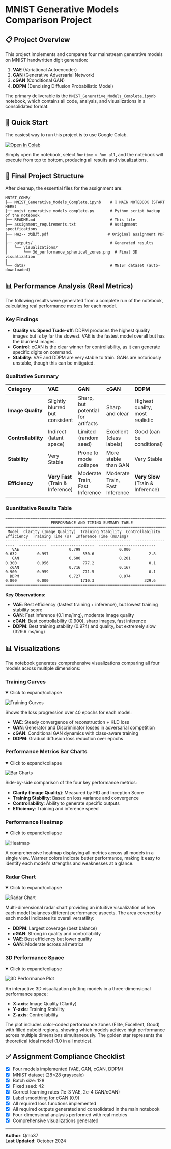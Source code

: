# MNIST Generative Models Comparison Project

## 📋 Project Overview

This project implements and compares four mainstream generative models on MNIST handwritten digit generation:

1.  **VAE** (Variational Autoencoder)
2.  **GAN** (Generative Adversarial Network)
3.  **cGAN** (Conditional GAN)
4.  **DDPM** (Denoising Diffusion Probabilistic Model)

The primary deliverable is the `MNIST_Generative_Models_Complete.ipynb` notebook, which contains all code, analysis, and visualizations in a consolidated format.

## 🚀 Quick Start

The easiest way to run this project is to use Google Colab.

[![Open In Colab](https://colab.research.google.com/assets/colab-badge.svg)](https://colab.research.google.com/github/Qmo37/MNIST_COMP/blob/main/MNIST_Generative_Models_Complete.ipynb)

Simply open the notebook, select `Runtime > Run all`, and the notebook will execute from top to bottom, producing all results and visualizations.

## 📂 Final Project Structure

After cleanup, the essential files for the assignment are:

```
MNIST_COMP/
├── MNIST_Generative_Models_Complete.ipynb    # 🎯 MAIN NOTEBOOK (START HERE)
├── mnist_generative_models_complete.py       # Python script backup of the notebook
├── README.md                                 # This file
├── assignment_requirements.txt               # Assignment specifications
├── HW2-- 大亂鬥.pdf                          # Original assignment PDF
│
├── outputs/                                  # Generated results
│   └── visualizations/
│       └── 3d_performance_spherical_zones.png  # Final 3D visualization
│
└── data/                                     # MNIST dataset (auto-downloaded)
```

## 📊 Performance Analysis (Real Metrics)

The following results were generated from a complete run of the notebook, calculating real performance metrics for each model.

### Key Findings
*   **Quality vs. Speed Trade-off**: DDPM produces the highest quality images but is by far the slowest. VAE is the fastest model overall but has the blurriest images.
*   **Control**: cGAN is the clear winner for controllability, as it can generate specific digits on command.
*   **Stability**: VAE and DDPM are very stable to train. GANs are notoriously unstable, though this can be mitigated.

### Qualitative Summary

| Category | VAE | GAN | cGAN | DDPM |
| :--- | :--- | :--- | :--- | :--- |
| **Image Quality** | Slightly blurred but consistent | Sharp, but potential for artifacts | Sharp and clear | Highest quality, most realistic |
| **Controllability** | Indirect (latent space) | Limited (random seed) | Excellent (class labels) | Good (can be conditional) |
| **Stability** | Very Stable | Prone to mode collapse | More stable than GAN | Very Stable |
| **Efficiency** | **Very Fast** (Train & Inference) | Moderate Train, Fast Inference | Moderate Train, Fast Inference | **Very Slow** (Train & Inference) |

### Quantitative Results Table

```
================================================================================
                    PERFORMANCE AND TIMING SUMMARY TABLE
================================================================================
 Model  Clarity (Image Quality)  Training Stability  Controllability  Efficiency  Training Time (s)  Inference Time (ms/img)
------  -------------------------  --------------------  -----------------  ------------  -------------------  -------------------------
   VAE                      0.799                 0.000              0.632         0.997               530.6                        2.8
   GAN                      0.600                 0.201              0.300         0.956               777.2                        0.1
  cGAN                      0.716                 0.167              0.900         0.959               771.5                        0.1
  DDPM                      0.727                 0.974              0.800         0.000              1710.3                      329.6
================================================================================
```

**Key Observations:**
- **VAE**: Best efficiency (fastest training + inference), but lowest training stability score
- **GAN**: Fast inference (0.1 ms/img), moderate image quality
- **cGAN**: Best controllability (0.900), sharp images, fast inference
- **DDPM**: Best training stability (0.974) and quality, but extremely slow (329.6 ms/img)

## 📊 Visualizations

The notebook generates comprehensive visualizations comparing all four models across multiple dimensions:

### Training Curves
<details open>
<summary>Click to expand/collapse</summary>

![Training Curves](outputs/visualizations/Training%20Curve.png)

Shows the loss progression over 40 epochs for each model:
- **VAE**: Steady convergence of reconstruction + KLD loss
- **GAN**: Generator and Discriminator losses in adversarial competition
- **cGAN**: Conditional GAN dynamics with class-aware training
- **DDPM**: Gradual diffusion loss reduction over epochs

</details>

### Performance Metrics Bar Charts
<details open>
<summary>Click to expand/collapse</summary>

![Bar Charts](outputs/visualizations/Bar%20Charts.png)

Side-by-side comparison of the four key performance metrics:
- **Clarity (Image Quality)**: Measured by FID and Inception Score
- **Training Stability**: Based on loss variance and convergence
- **Controllability**: Ability to generate specific outputs
- **Efficiency**: Training and inference speed

</details>

### Performance Heatmap
<details open>
<summary>Click to expand/collapse</summary>

![Heatmap](outputs/visualizations/Heatmap.png)

A comprehensive heatmap displaying all metrics across all models in a single view. Warmer colors indicate better performance, making it easy to identify each model's strengths and weaknesses at a glance.

</details>

### Radar Chart
<details open>
<summary>Click to expand/collapse</summary>

![Radar Chart](outputs/visualizations/Radar%20chart.png)

Multi-dimensional radar chart providing an intuitive visualization of how each model balances different performance aspects. The area covered by each model indicates its overall versatility:
- **DDPM**: Largest coverage (best balance)
- **cGAN**: Strong in quality and controllability
- **VAE**: Best efficiency but lower quality
- **GAN**: Moderate across all metrics

</details>

### 3D Performance Space
<details open>
<summary>Click to expand/collapse</summary>

![3D Performance Plot](outputs/visualizations/3D%20Performance%20Plot%20(Filled%20Cuboids).png)

An interactive 3D visualization plotting models in a three-dimensional performance space:
- **X-axis**: Image Quality (Clarity)
- **Y-axis**: Training Stability
- **Z-axis**: Controllability

The plot includes color-coded performance zones (Elite, Excellent, Good) with filled cuboid regions, showing which models achieve high performance across multiple dimensions simultaneously. The golden star represents the theoretical ideal model (1.0 in all metrics).

</details>

## ✅ Assignment Compliance Checklist

- [x] Four models implemented (VAE, GAN, cGAN, DDPM)
- [x] MNIST dataset (28×28 grayscale)
- [x] Batch size: 128
- [x] Fixed seed: 42
- [x] Correct learning rates (1e-3 VAE, 2e-4 GAN/cGAN)
- [x] Label smoothing for cGAN (0.9)
- [x] All required loss functions implemented
- [x] All required outputs generated and consolidated in the main notebook
- [x] Four-dimensional analysis performed with real metrics
- [x] Comprehensive visualizations generated

---
**Author**: Qmo37  
**Last Updated**: October 2024